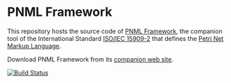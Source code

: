 PNML Framework
=============

This repository hosts the source code of [PNML Framework](http://pnml.lip6.fr/), the companion tool of the International Standard [ISO/IEC 15909-2](http://www.iso.org/iso/catalogue_detail.htm?csnumber=43538) that defines the [Petri Net Markup Language](http://www.pnml.org).

Download PNML Framework from its [companion web site](http://pnml.lip6.fr).

[![Build Status](https://travis-ci.org/lhillah/pnmlframework.svg?branch=v2.2.5)](https://travis-ci.org/lhillah/pnmlframework)